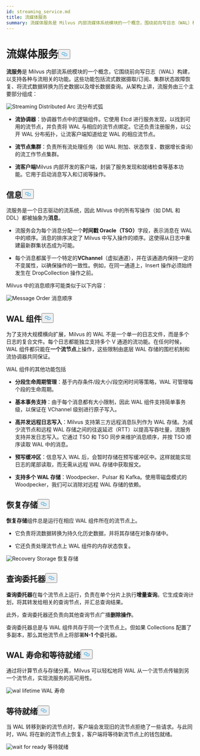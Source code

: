 ```yaml
---
id: streaming_service.md
title: 流媒体服务
summary: 流媒体服务是 Milvus 内部流媒体系统模块的一个概念，围绕前向写日志（WAL）构建，支持各种与流媒体相关的功能。
---
```

<h1 id="Streaming-Service" class="common-anchor-header">流媒体服务<button data-href="#Streaming-Service" class="anchor-icon" translate="no">
      <svg translate="no"
        aria-hidden="true"
        focusable="false"
        height="20"
        version="1.1"
        viewBox="0 0 16 16"
        width="16"
      >
        <path
          fill="#0092E4"
          fill-rule="evenodd"
          d="M4 9h1v1H4c-1.5 0-3-1.69-3-3.5S2.55 3 4 3h4c1.45 0 3 1.69 3 3.5 0 1.41-.91 2.72-2 3.25V8.59c.58-.45 1-1.27 1-2.09C10 5.22 8.98 4 8 4H4c-.98 0-2 1.22-2 2.5S3 9 4 9zm9-3h-1v1h1c1 0 2 1.22 2 2.5S13.98 12 13 12H9c-.98 0-2-1.22-2-2.5 0-.83.42-1.64 1-2.09V6.25c-1.09.53-2 1.84-2 3.25C6 11.31 7.55 13 9 13h4c1.45 0 3-1.69 3-3.5S14.5 6 13 6z"
        ></path>
      </svg>
    </button></h1><p><strong>流服务</strong>是 Milvus 内部流系统模块的一个概念，它围绕前向写日志（WAL）构建，以支持各种与流相关的功能。这些功能包括流式数据摄取/订阅、集群状态故障恢复、将流式数据转换为历史数据以及增长数据查询。从架构上讲，流服务由三个主要部分组成：</p>
<p>
  
   <span class="img-wrapper"> <img translate="no" src="/docs/v2.6.x/assets/streaming_distributed_arch.png" alt="Streaming Distributed Arc" class="doc-image" id="streaming-distributed-arc" />
   </span> <span class="img-wrapper"> <span>流分布式弧</span> </span></p>
<ul>
<li><p><strong>流协调器</strong>：协调器节点中的逻辑组件。它使用 Etcd 进行服务发现，以找到可用的流节点，并负责将 WAL 与相应的流节点绑定。它还负责注册服务，以公开 WAL 分布拓扑，让流客户端知道给定 WAL 的相应流节点。</p></li>
<li><p><strong>流节点集群</strong>：负责所有流处理任务（如 WAL 附加、状态恢复、数据增长查询）的流工作节点集群。</p></li>
<li><p><strong>流客户端</strong>Milvus 内部开发的客户端，封装了服务发现和就绪检查等基本功能。它用于启动消息写入和订阅等操作。</p></li>
</ul>
<h2 id="Message" class="common-anchor-header">信息<button data-href="#Message" class="anchor-icon" translate="no">
      <svg translate="no"
        aria-hidden="true"
        focusable="false"
        height="20"
        version="1.1"
        viewBox="0 0 16 16"
        width="16"
      >
        <path
          fill="#0092E4"
          fill-rule="evenodd"
          d="M4 9h1v1H4c-1.5 0-3-1.69-3-3.5S2.55 3 4 3h4c1.45 0 3 1.69 3 3.5 0 1.41-.91 2.72-2 3.25V8.59c.58-.45 1-1.27 1-2.09C10 5.22 8.98 4 8 4H4c-.98 0-2 1.22-2 2.5S3 9 4 9zm9-3h-1v1h1c1 0 2 1.22 2 2.5S13.98 12 13 12H9c-.98 0-2-1.22-2-2.5 0-.83.42-1.64 1-2.09V6.25c-1.09.53-2 1.84-2 3.25C6 11.31 7.55 13 9 13h4c1.45 0 3-1.69 3-3.5S14.5 6 13 6z"
        ></path>
      </svg>
    </button></h2><p>流服务是一个日志驱动的流系统，因此 Milvus 中的所有写操作（如 DML 和 DDL）都被抽象为<strong>消息</strong>。</p>
<ul>
<li><p>流服务会为每个消息分配一个<strong>时间戳 Oracle（TSO）</strong>字段，表示消息在 WAL 中的顺序。消息的排序决定了 Milvus 中写入操作的顺序。这使得从日志中重建最新群集状态成为可能。</p></li>
<li><p>每个消息都属于一个特定的<strong>VChannel</strong>（虚拟通道），并在该通道内保持一定的不变属性，以确保操作的一致性。例如，在同一通道上，Insert 操作必须始终发生在 DropCollection 操作之前。</p></li>
</ul>
<p>Milvus 中的消息顺序可能类似于以下内容：</p>
<p>
  
   <span class="img-wrapper"> <img translate="no" src="/docs/v2.6.x/assets/message_order.png" alt="Message Order" class="doc-image" id="message-order" />
   </span> <span class="img-wrapper"> <span>消息顺序</span> </span></p>
<h2 id="WAL-Component" class="common-anchor-header">WAL 组件<button data-href="#WAL-Component" class="anchor-icon" translate="no">
      <svg translate="no"
        aria-hidden="true"
        focusable="false"
        height="20"
        version="1.1"
        viewBox="0 0 16 16"
        width="16"
      >
        <path
          fill="#0092E4"
          fill-rule="evenodd"
          d="M4 9h1v1H4c-1.5 0-3-1.69-3-3.5S2.55 3 4 3h4c1.45 0 3 1.69 3 3.5 0 1.41-.91 2.72-2 3.25V8.59c.58-.45 1-1.27 1-2.09C10 5.22 8.98 4 8 4H4c-.98 0-2 1.22-2 2.5S3 9 4 9zm9-3h-1v1h1c1 0 2 1.22 2 2.5S13.98 12 13 12H9c-.98 0-2-1.22-2-2.5 0-.83.42-1.64 1-2.09V6.25c-1.09.53-2 1.84-2 3.25C6 11.31 7.55 13 9 13h4c1.45 0 3-1.69 3-3.5S14.5 6 13 6z"
        ></path>
      </svg>
    </button></h2><p>为了支持大规模横向扩展，Milvus 的 WAL 不是一个单一的日志文件，而是多个日志的复合文件。每个日志都能独立支持多个 V 通道的流功能。在任何时候，WAL 组件都只能在<strong>一个流节点</strong>上操作，这些限制由底层 WAL 存储的围栏机制和流协调器共同保证。</p>
<p>WAL 组件的其他功能包括</p>
<ul>
<li><p><strong>分段生命周期管理</strong>：基于内存条件/段大小/段空闲时间等策略，WAL 可管理每个段的生命周期。</p></li>
<li><p><strong>基本事务支持</strong>：由于每个消息都有大小限制，因此 WAL 组件支持简单事务级，以保证在 VChannel 级别进行原子写入。</p></li>
<li><p><strong>高并发远程日志写入</strong>：Milvus 支持第三方远程消息队列作为 WAL 存储。为减少流节点和远程 WAL 存储之间的往返延迟（RTT）以提高写吞吐量，流服务支持并发日志写入。它通过 TSO 和 TSO 同步来维护消息顺序，并按 TSO 顺序读取 WAL 中的消息。</p></li>
<li><p><strong>预写缓冲区</strong>：信息写入 WAL 后，会暂时存储在预写缓冲区中。这样就能实现日志的尾部读取，而无需从远程 WAL 存储中获取报文。</p></li>
<li><p><strong>支持多个 WAL 存储</strong>：Woodpecker、Pulsar 和 Kafka。使用零磁盘模式的 Woodpecker，我们可以消除对远程 WAL 存储的依赖。</p></li>
</ul>
<h2 id="Recovery-Storage" class="common-anchor-header">恢复存储<button data-href="#Recovery-Storage" class="anchor-icon" translate="no">
      <svg translate="no"
        aria-hidden="true"
        focusable="false"
        height="20"
        version="1.1"
        viewBox="0 0 16 16"
        width="16"
      >
        <path
          fill="#0092E4"
          fill-rule="evenodd"
          d="M4 9h1v1H4c-1.5 0-3-1.69-3-3.5S2.55 3 4 3h4c1.45 0 3 1.69 3 3.5 0 1.41-.91 2.72-2 3.25V8.59c.58-.45 1-1.27 1-2.09C10 5.22 8.98 4 8 4H4c-.98 0-2 1.22-2 2.5S3 9 4 9zm9-3h-1v1h1c1 0 2 1.22 2 2.5S13.98 12 13 12H9c-.98 0-2-1.22-2-2.5 0-.83.42-1.64 1-2.09V6.25c-1.09.53-2 1.84-2 3.25C6 11.31 7.55 13 9 13h4c1.45 0 3-1.69 3-3.5S14.5 6 13 6z"
        ></path>
      </svg>
    </button></h2><p><strong>恢复存储</strong>组件总是运行在相应 WAL 组件所在的流节点上。</p>
<ul>
<li><p>它负责将流数据转换为持久化历史数据，并将其存储在对象存储中。</p></li>
<li><p>它还负责处理流节点上 WAL 组件的内存状态恢复。</p></li>
</ul>
<p>
  
   <span class="img-wrapper"> <img translate="no" src="/docs/v2.6.x/assets/recovery_storage.png" alt="Recovery Storage" class="doc-image" id="recovery-storage" />
   </span> <span class="img-wrapper"> <span>恢复存储</span> </span></p>
<h2 id="Query-Delegator" class="common-anchor-header">查询委托器<button data-href="#Query-Delegator" class="anchor-icon" translate="no">
      <svg translate="no"
        aria-hidden="true"
        focusable="false"
        height="20"
        version="1.1"
        viewBox="0 0 16 16"
        width="16"
      >
        <path
          fill="#0092E4"
          fill-rule="evenodd"
          d="M4 9h1v1H4c-1.5 0-3-1.69-3-3.5S2.55 3 4 3h4c1.45 0 3 1.69 3 3.5 0 1.41-.91 2.72-2 3.25V8.59c.58-.45 1-1.27 1-2.09C10 5.22 8.98 4 8 4H4c-.98 0-2 1.22-2 2.5S3 9 4 9zm9-3h-1v1h1c1 0 2 1.22 2 2.5S13.98 12 13 12H9c-.98 0-2-1.22-2-2.5 0-.83.42-1.64 1-2.09V6.25c-1.09.53-2 1.84-2 3.25C6 11.31 7.55 13 9 13h4c1.45 0 3-1.69 3-3.5S14.5 6 13 6z"
        ></path>
      </svg>
    </button></h2><p><strong>查询委托器</strong>在每个流节点上运行，负责在单个分片上执行<strong>增量查询</strong>。它生成查询计划，将其转发给相关的查询节点，并汇总查询结果。</p>
<p>此外，查询委托器还负责向其他查询节点广播<strong>删除操作</strong>。</p>
<p>查询委托器总是与 WAL 组件共存于同一个流节点上。但如果 Collections 配置了多副本，那么其他流节点上将部署<strong>N-1 个</strong>委托器。</p>
<h2 id="WAL-Lifetime-and-Wait-for-Ready" class="common-anchor-header">WAL 寿命和等待就绪<button data-href="#WAL-Lifetime-and-Wait-for-Ready" class="anchor-icon" translate="no">
      <svg translate="no"
        aria-hidden="true"
        focusable="false"
        height="20"
        version="1.1"
        viewBox="0 0 16 16"
        width="16"
      >
        <path
          fill="#0092E4"
          fill-rule="evenodd"
          d="M4 9h1v1H4c-1.5 0-3-1.69-3-3.5S2.55 3 4 3h4c1.45 0 3 1.69 3 3.5 0 1.41-.91 2.72-2 3.25V8.59c.58-.45 1-1.27 1-2.09C10 5.22 8.98 4 8 4H4c-.98 0-2 1.22-2 2.5S3 9 4 9zm9-3h-1v1h1c1 0 2 1.22 2 2.5S13.98 12 13 12H9c-.98 0-2-1.22-2-2.5 0-.83.42-1.64 1-2.09V6.25c-1.09.53-2 1.84-2 3.25C6 11.31 7.55 13 9 13h4c1.45 0 3-1.69 3-3.5S14.5 6 13 6z"
        ></path>
      </svg>
    </button></h2><p>通过将计算节点与存储分离，Milvus 可以轻松地将 WAL 从一个流节点传输到另一个流节点，实现流服务的高可用性。</p>
<p>
  
   <span class="img-wrapper"> <img translate="no" src="/docs/v2.6.x/assets/wal_lifetime.png" alt="wal lifetime" class="doc-image" id="wal-lifetime" />
   </span> <span class="img-wrapper"> <span>WAL 寿命</span> </span></p>
<h2 id="Wait-for-Ready" class="common-anchor-header">等待就绪<button data-href="#Wait-for-Ready" class="anchor-icon" translate="no">
      <svg translate="no"
        aria-hidden="true"
        focusable="false"
        height="20"
        version="1.1"
        viewBox="0 0 16 16"
        width="16"
      >
        <path
          fill="#0092E4"
          fill-rule="evenodd"
          d="M4 9h1v1H4c-1.5 0-3-1.69-3-3.5S2.55 3 4 3h4c1.45 0 3 1.69 3 3.5 0 1.41-.91 2.72-2 3.25V8.59c.58-.45 1-1.27 1-2.09C10 5.22 8.98 4 8 4H4c-.98 0-2 1.22-2 2.5S3 9 4 9zm9-3h-1v1h1c1 0 2 1.22 2 2.5S13.98 12 13 12H9c-.98 0-2-1.22-2-2.5 0-.83.42-1.64 1-2.09V6.25c-1.09.53-2 1.84-2 3.25C6 11.31 7.55 13 9 13h4c1.45 0 3-1.69 3-3.5S14.5 6 13 6z"
        ></path>
      </svg>
    </button></h2><p>当 WAL 转移到新的流节点时，客户端会发现旧的流节点拒绝了一些请求。与此同时，WAL 将在新的流节点上恢复，客户端将等待新流节点上的钱包就绪。</p>
<p>
  
   <span class="img-wrapper"> <img translate="no" src="/docs/v2.6.x/assets/streaming_wait_for_ready.png" alt="wait for ready" class="doc-image" id="wait-for-ready" />
   </span> <span class="img-wrapper"> <span>等待就绪</span> </span></p>

